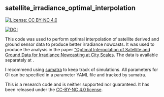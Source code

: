 satellite_irradiance_optimal_interpolation
------------------------------------------

[![License: CC BY-NC 4.0](https://img.shields.io/badge/License-CC%20BY--NC%204.0-lightgrey.svg)](http://creativecommons.org/licenses/by-nc/4.0/)

[![DOI](https://zenodo.org/badge/DOI/10.5281/zenodo.166778.svg)](https://doi.org/10.5281/zenodo.166778)

This code was used to perform optimal interpolation of satellite derived
and ground sensor data to produce better irradiance nowcasts. It was used
to produce the analysis in the paper ["Optimal Interpolation of Satellite
and Ground Data for Irradiance Nowcasting at City Scales](). The data is
available separately at []().

I recommend using [sumatra](http://sumatra.readthedocs.io) to keep track of
simulations. All parameters for OI can be specified in a parameter YAML file
and tracked by sumatra.

This is a research code and is neither supported nor guaranteed. It has
been released under the [CC-BY-NC 4.0 license](http://creativecommons.org/licenses/by-nc/4.0/).
